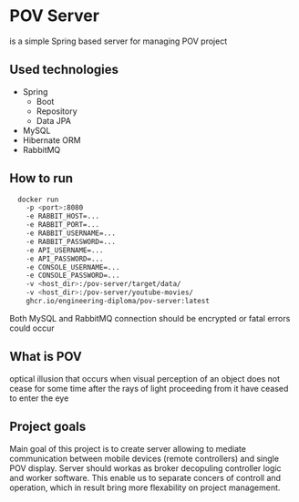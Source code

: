 # POV Server

is a simple Spring based server for managing POV project

## Used technologies

- Spring
  - Boot
  - Repository
  - Data JPA
- MySQL
- Hibernate ORM
- RabbitMQ

## How to run

```bash
  docker run 
    -p <port>:8080 
    -e RABBIT_HOST=... 
    -e RABBIT_PORT=... 
    -e RABBIT_USERNAME=... 
    -e RABBIT_PASSWORD=... 
    -e API_USERNAME=...
    -e API_PASSWORD=...
    -e CONSOLE_USERNAME=...
    -e CONSOLE_PASSWORD=...
    -v <host_dir>:/pov-server/target/data/
    -v <host_dir>:/pov-server/youtube-movies/
    ghcr.io/engineering-diploma/pov-server:latest
```

Both MySQL and RabbitMQ connection should be encrypted or fatal errors could occur

## What is POV

optical illusion that occurs when visual perception of an object does not cease for some time after the rays of light
proceeding from it have ceased to enter the eye

## Project goals

Main goal of this project is to create server allowing to mediate communication between mobile devices (remote
controllers) and single POV display. Server should workas as broker decopuling controller logic and worker software.
This enable us to separate concers of controll and operation, which in result bring more flexability on project
management.